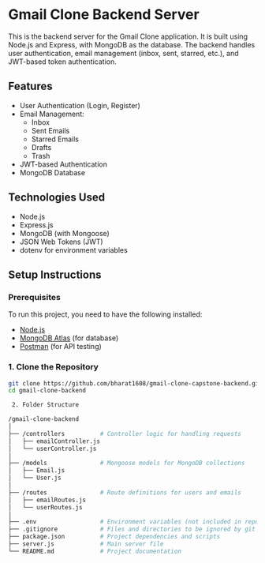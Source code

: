 # Gmail Clone Backend Server

This is the backend server for the Gmail Clone application. It is built using Node.js and Express, with MongoDB as the database. The backend handles user authentication, email management (inbox, sent, starred, etc.), and JWT-based token authentication.

## Features

- User Authentication (Login, Register)
- Email Management:
  - Inbox
  - Sent Emails
  - Starred Emails
  - Drafts
  - Trash
- JWT-based Authentication
- MongoDB Database

## Technologies Used

- Node.js
- Express.js
- MongoDB (with Mongoose)
- JSON Web Tokens (JWT)
- dotenv for environment variables

## Setup Instructions

### Prerequisites

To run this project, you need to have the following installed:

- [Node.js](https://nodejs.org/en/download/)
- [MongoDB Atlas](https://www.mongodb.com/cloud/atlas) (for database)
- [Postman](https://www.postman.com/downloads/) (for API testing)

### 1. Clone the Repository

```bash
git clone https://github.com/bharat1608/gmail-clone-capstone-backend.git
cd gmail-clone-backend

 2. Folder Structure

/gmail-clone-backend
│
├── /controllers          # Controller logic for handling requests
│   ├── emailController.js
│   └── userController.js
│
├── /models               # Mongoose models for MongoDB collections
│   ├── Email.js
│   └── User.js
│
├── /routes               # Route definitions for users and emails
│   ├── emailRoutes.js
│   └── userRoutes.js
│
├── .env                  # Environment variables (not included in repo)
├── .gitignore            # Files and directories to be ignored by git
├── package.json          # Project dependencies and scripts
├── server.js             # Main server file
└── README.md             # Project documentation

